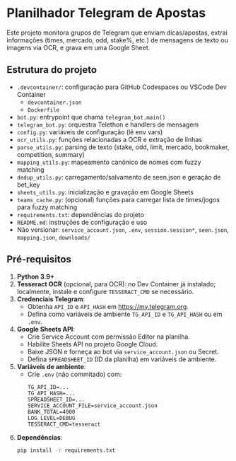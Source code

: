 # Planilhador Telegram de Apostas

Este projeto monitora grupos de Telegram que enviam dicas/apostas, extrai informações (times, mercado, odd, stake%, etc.) de mensagens de texto ou imagens via OCR, e grava em uma Google Sheet.

## Estrutura do projeto

- `.devcontainer/`: configuração para GitHub Codespaces ou VSCode Dev Container
  - `devcontainer.json`
  - `Dockerfile`
- `bot.py`: entrypoint que chama `telegram_bot.main()`
- `telegram_bot.py`: orquestra Telethon e handlers de mensagem
- `config.py`: variáveis de configuração (lê env vars)
- `ocr_utils.py`: funções relacionadas a OCR e extração de linhas
- `parse_utils.py`: parsing de texto (stake, odd, limit, mercado, bookmaker, competition, summary)
- `mapping_utils.py`: mapeamento canônico de nomes com fuzzy matching
- `dedup_utils.py`: carregamento/salvamento de seen.json e geração de bet_key
- `sheets_utils.py`: inicialização e gravação em Google Sheets
- `teams_cache.py`: (opcional) funções para carregar lista de times/jogos para fuzzy matching
- `requirements.txt`: dependências do projeto
- `README.md`: instruções de configuração e uso
- Não versionar: `service_account.json`, `.env`, `session.session*`, `seen.json`, `mapping.json`, `downloads/`

## Pré-requisitos

1. **Python 3.9+**  
2. **Tesseract OCR** (opcional, para OCR): no Dev Container já instalado; localmente, instale e configure `TESSERACT_CMD` se necessário.  
3. **Credenciais Telegram**:
   - Obtenha `API_ID` e `API_HASH` em https://my.telegram.org.
   - Defina como variáveis de ambiente `TG_API_ID` e `TG_API_HASH` ou em `.env`.  
4. **Google Sheets API**:
   - Crie Service Account com permissão Editor na planilha.
   - Habilite Sheets API no projeto Google Cloud.
   - Baixe JSON e forneça ao bot via `service_account.json` ou Secret.  
   - Defina `SPREADSHEET_ID` (ID da planilha) em variáveis de ambiente.  
5. **Variáveis de ambiente**:
   - Crie `.env` (não commitado) com:
     ```
     TG_API_ID=...
     TG_API_HASH=...
     SPREADSHEET_ID=...
     SERVICE_ACCOUNT_FILE=service_account.json
     BANK_TOTAL=4000
     LOG_LEVEL=DEBUG
     TESSERACT_CMD=tesseract
     ```
6. **Dependências**:
   ```bash
   pip install -r requirements.txt
